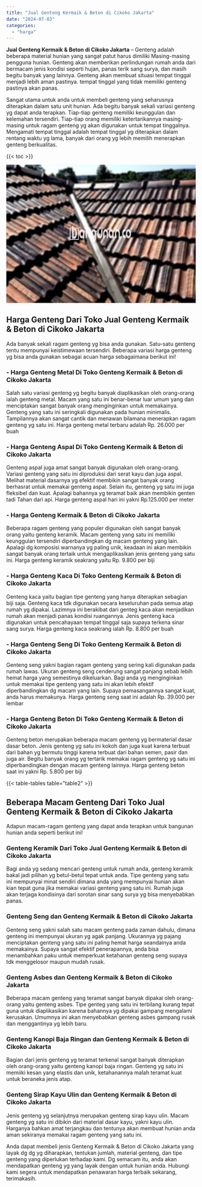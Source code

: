 ```yaml
---
title: "Jual Genteng Kermaik & Beton di Cikoko Jakarta"
date: "2024-07-03"
categories: 
  - "harga"
---
```


**Jual Genteng Kermaik & Beton di Cikoko Jakarta** – Genteng adalah beberapa material hunian yang sangat patut harus dimiliki Masing-masing pengguna hunian. Genteng akan memberikan perlindungan rumah anda dari bermacam jenis kondisi seperti hujan, panas terik sang surya, dan masih begitu banyak yang lainnya. Genteng akan membuat situasi tempat tinggal menjadi lebih aman pastinya. tempat tinggal yang tidak memiliki genteng pastinya akan panas.

Sangat utama untuk anda untuk membeli genteng yang seharusnya diterapkan dalam satu unit hunian. Ada begitu banyak sekali variasi genteng yg dapat anda terapkan. Tiap-tiap genteng memiliki keunggulan dan kelemahan tersendiri. Tiap-tiap orang memiliki ketertarikannya masing-masing untuk ragam genteng yg akan digunakan untuk tempat tinggalnya. Mengamati tempat tinggal adalah tempat tinggal yg diterapkan dalam rentang waktu yg lama, banyak dari orang yg lebih memilih menerapkan genteng berkualitas.

{{< toc >}}

![Jual Genteng Kermaik & Beton di Cikoko Jakarta](/images/genteng-minimalis-murah22.png)

## Harga Genteng Dari Toko Jual Genteng Kermaik & Beton di Cikoko Jakarta

Ada banyak sekali ragam genteng yg bisa anda gunakan. Satu-satu genteng tentu mempunyai keistimewaan tersendiri. Beberapa variasi harga genteng yg bisa anda gunakan sebagai acuan harga sebagaimana berikut ini!

### \- Harga Genteng Metal Di Toko Genteng Kermaik & Beton di Cikoko Jakarta

Salah satu variasi genteng yg begitu banyak diaplikasikan oleh orang-orang ialah genteng metal. Macam yang satu ini benar-benar luar umum yang dan menciptakan sangat banyak orang menginginkan untuk memakainya. Genteng yang satu ini seringkali digunakan pada hunian minimalis. Tampilannya akan sangat cantik dan menawan bilamana menerapkan ragam genteng yg satu ini. Harga genteng metal terbaru adalah Rp. 26.000 per buah

### \- Harga Genteng Aspal Di Toko Genteng Kermaik & Beton di Cikoko Jakarta

Genteng aspal juga amat sangat banyak digunakan oleh orang-orang. Variasi genteng yang satu ini diproduksi dari serat kayu dan juga aspal. Melihat material dasarnya yg efektif membikin sangat banyak orang berhasrat untuk memakai genteng aspal. Selain itu, genteng yg satu ini juga fleksibel dan kuat. Apalagi bahannya yg teramat baik akan membikin genten tadi Tahan dari api. Harga genteng aspal hari ini yakni Rp.125.000 per meter

### \- Harga Genteng Kermaik & Beton di Cikoko Jakarta

Beberapa ragam genteng yang populer digunakan oleh sangat banyak orang yaitu genteng keramik. Macam genteng yang satu ini memiliki keunggulan tersendiri diperbandingkan dg macam genteng yang lain. Apalagi dg komposisi warnanya yg paling unik, keadaan ini akan membikin sangat banyak orang tertaik untuk mengaplikasikan jenis genteng yang satu ini. Harga genteng keramik seakrang yaitu Rp. 9.800 per biji

### \- Harga Genteng Kaca Di Toko Genteng Kermaik & Beton di Cikoko Jakarta

Genteng kaca yaitu bagian tipe genteng yang hanya diterapkan sebagian biji saja. Genteng kaca tdk digunakan secara keseluruhan pada semua atap rumah yg dipakai. Lazimnya ini berakibat dari genteg kaca akan menjadikan rumah akan menjadi panas kondisi ruangannya. Jenis genteng kaca digunakan untuk pencahayaan tempat tinggal saja supaya terkena sinar sang surya. Harga genteng kaca seakrang ialah Rp. 8.800 per buah

### \- Harga Genteng Seng Di Toko Genteng Kermaik & Beton di Cikoko Jakarta

Genteng seng yakni bagian ragam genteng yang sering kali digunakan pada rumah lawas. Ukuran genteng seng cenderung sangat panjang sebab lebih hemat harga yang semestinya dikeluarkan. Bagi anda yg menginginkan untuk memakai tipe genteng yang satu ini akan lebih efektif diperbandingkan dg macam yang lain. Supaya pemasangannya sangat kuat, anda harus memakunya. Harga genteng seng saat ini adalah Rp. 39.000 per lembar

### \- Harga Genteng Beton Di Toko Genteng Kermaik & Beton di Cikoko Jakarta

Genteng beton merupakan beberapa macam genteng yg bermaterial dasar dasar beton. Jenis genteng yg satu ini kokoh dan juga kuat karena terbuat dari bahan yg bermutu tinggi karena terbuat dari bahan semen, pasir dan juga air. Begitu banyak orang yg tertarik memakai ragam genteng yg satu ini diperbandingkan dengan macam genteng lainnya. Harga genteng beton saat ini yakni Rp. 5.800 per biji

{{< table-tables table="table2" >}}

## Beberapa Macam Genteng Dari Toko Jual Genteng Kermaik & Beton di Cikoko Jakarta

Adapun macam-ragam genteng yang dapat anda terapkan untuk bangunan hunian anda seperti berikut ini!

### Genteng Keramik Dari Toko Jual Genteng Kermaik & Beton di Cikoko Jakarta

Bagi anda yg sedang mencari genteng untuk rumah anda, genteng keramik bakal jadi pilihan yg betul-betul tepat untuk anda. Tipe genteng yang satu ini mempunyai minat sendiri dimana anda yang mempunyai hunian akan kian tepat guna jika memakai variasi genteng yang satu ini. Rumah juga akan terjaga kondisinya dari sorotan sinar sang surya yg bisa menyebabkan panas.

### Genteng Seng dan Genteng Kermaik & Beton di Cikoko Jakarta

Genteng seng yakni salah satu macam genteng pada zaman dahulu, dimana genteng ini mempunyai ukuran yg agak panjang. Ukurannya yg pajang menciptakan genteng yang satu ini paling hemat harga seandainya anda memakainya. Supaya sangat efektif penerapannya, anda bisa menambahkan paku untuk memperkuat ketahanan genteng seng supaya tdk menggelosor maupun mudah rusak.

### Genteng Asbes dan Genteng Kermaik & Beton di Cikoko Jakarta

Beberapa macam genteng yang teramat sangat banyak dipakai oleh orang-orang yaitu genteng asbes. Tipe genteg yang satu ini terbilang kurang tepat guna untuk diaplikasikan karena bahannya yg dipakai gampang mengalami kerusakan. Umumnya ini akan menyebabkan genteng asbes gampang rusak dan menggantinya yg lebih baru.

### Genteng Kanopi Baja Ringan dan Genteng Kermaik & Beton di Cikoko Jakarta

Bagian dari jenis genteng yg teramat terkenal sangat banyak diterapkan oleh orang-orang yaitu genteng kanopi baja ringan. Genteng yg satu ini memiiki kesan yang elastis dan unik, ketahanannya malah teramat kuat untuk beraneka jenis atap.

### Genteng Sirap Kayu Ulin dan Genteng Kermaik & Beton di Cikoko Jakarta

Jenis genteng yg selanjutnya merupakan genteng sirap kayu ulin. Macam genteng yg satu ini dibikin dari material dasar kayu, yakni kayu ulin. Harganya bahkan amat terjangkau dan tentunya akan membuat hunian anda aman sekiranya memakai ragam genteng yang satu ini.

Anda dapat membeli jenis Genteng Kermaik & Beton di Cikoko Jakarta yang layak dg dg yg diharapkan, tentukan jumlah, material genteng, dan tipe genteng yang diperlukan terhadap kami. Dg semacam itu, anda akan mendapatkan genteng yg yang layak dengan untuk hunian anda. Hubungi kami segera untuk mendapatkan penawaran harga terbaik sekarang, terimakasih.
